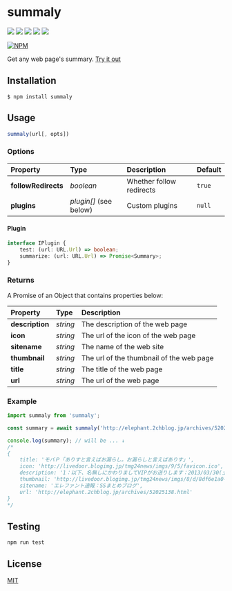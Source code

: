 summaly
================================================================

[![][npm-badge]][npm-link]
[![][mit-badge]][mit]
[![][travis-badge]][travis-link]
[![][himawari-badge]][himasaku]
[![][sakurako-badge]][himasaku]

[![NPM](https://nodei.co/npm/summaly.png?downloads=true&downloadRank=true&stars=true)](https://www.npmjs.com/package/summaly)

Get any web page's summary. [Try it out](https://runkit.com/npm/summaly)

Installation
----------------------------------------------------------------
`$ npm install summaly`

Usage
----------------------------------------------------------------
``` javascript
summaly(url[, opts])
```

### Options
| Property            | Type                   | Description              | Default |
| :------------------ | :--------------------- | :----------------------- | :------ |
| **followRedirects** | *boolean*              | Whether follow redirects | `true`  |
| **plugins**         | *plugin[]* (see below) | Custom plugins           | `null`  |

#### Plugin
``` typescript
interface IPlugin {
	test: (url: URL.Url) => boolean;
	summarize: (url: URL.Url) => Promise<Summary>;
}
```

### Returns
A Promise of an Object that contains properties below:

| Property        | Type     | Description                              |
| :-------------- | :------- | :--------------------------------------- |
| **description** | *string* | The description of the web page          |
| **icon**        | *string* | The url of the icon of the web page      |
| **sitename**    | *string* | The name of the web site                 |
| **thumbnail**   | *string* | The url of the thumbnail of the web page |
| **title**       | *string* | The title of the web page                |
| **url**         | *string* | The url of the web page                  |

### Example
``` javascript
import summaly from 'summaly';

const summary = await summaly('http://elephant.2chblog.jp/archives/52025138.html');

console.log(summary); // will be ... ↓
/*
{
	title: 'モバＰ「ありすと言えばお漏らし。お漏らしと言えばありす」',
	icon: 'http://livedoor.blogimg.jp/tmg24news/imgs/9/5/favicon.ico',
	description: '1：以下、名無しにかわりましてVIPがお送りします：2013/03/30(土) 14:57:29.09 ID:An34eOmY0モバＰ「反論が あるやつもいるかもしれない」    モバＰ「だが俺の主張も聞いてほしい！　お漏らしさせるならありすが一番だ！」    日菜子「むふふ……いきなりそんなことを大声で',
	thumbnail: 'http://livedoor.blogimg.jp/tmg24news/imgs/8/d/8df6e1a0-s.jpg',
	sitename: 'エレファント速報：SSまとめブログ',
	url: 'http://elephant.2chblog.jp/archives/52025138.html'
}
*/
```

Testing
----------------------------------------------------------------
`npm run test`

License
----------------------------------------------------------------
[MIT](LICENSE)

[npm-link]:       https://www.npmjs.com/package/summaly
[npm-badge]:      https://img.shields.io/npm/v/summaly.svg?style=flat-square
[mit]:            http://opensource.org/licenses/MIT
[mit-badge]:      https://img.shields.io/badge/license-MIT-444444.svg?style=flat-square
[travis-link]:    https://travis-ci.org/syuilo/summaly
[travis-badge]:   http://img.shields.io/travis/syuilo/summaly.svg?style=flat-square
[himasaku]:       https://himasaku.net
[himawari-badge]: https://img.shields.io/badge/%E5%8F%A4%E8%B0%B7-%E5%90%91%E6%97%A5%E8%91%B5-1684c5.svg?style=flat-square
[sakurako-badge]: https://img.shields.io/badge/%E5%A4%A7%E5%AE%A4-%E6%AB%BB%E5%AD%90-efb02a.svg?style=flat-square
